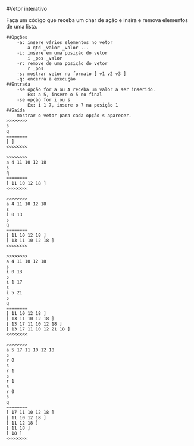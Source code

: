 #Vetor interativo

Faça um código que receba um char de ação e insira e remova elementos de uma lista.

    ##Opções
        -a: insere vários elementos no vetor
            a qtd _valor _valor ...
        -i: insere em uma posição do vetor
            i _pos _valor
        -r: remove de uma posição do vetor
            r _pos
        -s: mostrar vetor no formato [ v1 v2 v3 ]
        -q: encerra a execução
    ##Entrada
        -se opção for a ou A receba um valor a ser inserido.
            Ex: a 5, insere o 5 no final
        -se opção for i ou s
            Ex: i 1 7, insere o 7 na posição 1
    ##Saída
        mostrar o vetor para cada opção s aparecer.
    >>>>>>>>
    s
    q
    ========
    [ ]
    <<<<<<<<

    >>>>>>>>
    a 4 11 10 12 18
    s
    q
    ========
    [ 11 10 12 18 ]
    <<<<<<<<

    >>>>>>>>
    a 4 11 10 12 18
    s
    i 0 13
    s
    q
    ========
    [ 11 10 12 18 ]
    [ 13 11 10 12 18 ]
    <<<<<<<<

    >>>>>>>>
    a 4 11 10 12 18
    s
    i 0 13
    s
    i 1 17
    s
    i 5 21
    s
    q
    ========
    [ 11 10 12 18 ]
    [ 13 11 10 12 18 ]
    [ 13 17 11 10 12 18 ]
    [ 13 17 11 10 12 21 18 ]
    <<<<<<<<

    >>>>>>>>
    a 5 17 11 10 12 18
    s
    r 0
    s
    r 1
    s
    r 1
    s
    r 0
    s
    q
    ========
    [ 17 11 10 12 18 ]
    [ 11 10 12 18 ]
    [ 11 12 18 ]
    [ 11 18 ]
    [ 18 ]
    <<<<<<<<
